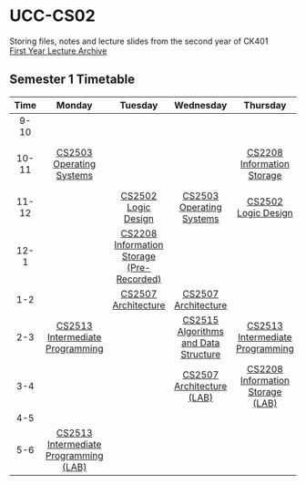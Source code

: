 # UCC-CS02

Storing files, notes and lecture slides from the second year of CK401<br>[First Year Lecture Archive](https://github.com/ReeceDonovan/UCC-CS01)

## Semester 1 Timetable

| Time  |                                                                   Monday                                                                    |                                                                  Tuesday                                                                   |                                                                    Wednesday                                                                     |                                                              Thursday                                                              |                                                                      Friday                                                                      |
| :---: | :-----------------------------------------------------------------------------------------------------------------------------------------: | :----------------------------------------------------------------------------------------------------------------------------------------: | :----------------------------------------------------------------------------------------------------------------------------------------------: | :--------------------------------------------------------------------------------------------------------------------------------: | :----------------------------------------------------------------------------------------------------------------------------------------------: |
| 9-10  |                                                                                                                                             |                                                                                                                                            |                                                                                                                                                  |                                                                                                                                    |                                                                                                                                                  |
| 10-11 |            [CS2503<br>Operating Systems](https://github.com/ReeceDonovan/UCC-CS02/tree/master/CS2503%20-%20Operating%20Systems)             |                                                                                                                                            |                                                                                                                                                  |      [CS2208<br>Information Storage](https://github.com/ReeceDonovan/UCC-CS02/tree/master/CS2208%20-%20Information%20Storage)      | [CS2515<br>Algorithms and Data Structure](https://github.com/ReeceDonovan/UCC-CS02/tree/master/CS2515%20-%20Algorithms%20and%20Data%20Structure) |
| 11-12 |                                                                                                                                             |                 [CS2502<br>Logic Design](https://github.com/ReeceDonovan/UCC-CS02/tree/master/CS2502%20-%20Logic%20Design)                 |               [CS2503<br>Operating Systems](https://github.com/ReeceDonovan/UCC-CS02/tree/master/CS2503%20-%20Operating%20Systems)               |             [CS2502<br>Logic Design](https://github.com/ReeceDonovan/UCC-CS02/tree/master/CS2502%20-%20Logic%20Design)             |                                                                                                                                                  |
| 12-1  |                                                                                                                                             | [CS2208<br>Information Storage<br>(Pre-Recorded)](https://github.com/ReeceDonovan/UCC-CS02/tree/master/CS2208%20-%20Information%20Storage) |                                                                                                                                                  |                                                                                                                                    |                                                                                                                                                  |
|  1-2  |                                                                                                                                             |                  [CS2507<br>Architecture](https://github.com/ReeceDonovan/UCC-CS02/tree/master/CS2507%20-%20Architecture)                  |                     [CS2507<br>Architecture](https://github.com/ReeceDonovan/UCC-CS02/tree/master/CS2507%20-%20Architecture)                     |                                                                                                                                    |                                                                                                                                                  |
|  2-3  |     [CS2513<br>Intermediate Programming](https://github.com/ReeceDonovan/UCC-CS02/tree/master/CS2513%20-%20Intermediate%20Programming)      |                                                                                                                                            | [CS2515<br>Algorithms and Data Structure](https://github.com/ReeceDonovan/UCC-CS02/tree/master/CS2515%20-%20Algorithms%20and%20Data%20Structure) | [CS2513<br>Intermediate Programming](https://github.com/ReeceDonovan/UCC-CS02/tree/master/CS2513%20-%20Intermediate%20Programming) |                                                                                                                                                  |
|  3-4  |                                                                                                                                             |                                                                                                                                            |                [CS2507<br>Architecture<br>(LAB)](https://github.com/ReeceDonovan/UCC-CS02/tree/master/CS2507%20-%20Architecture)                 | [CS2208<br>Information Storage<br>(LAB)](https://github.com/ReeceDonovan/UCC-CS02/tree/master/CS2208%20-%20Information%20Storage)  |                                                                                                                                                  |
|  4-5  |                                                                                                                                             |                                                                                                                                            |                                                                                                                                                  |                                                                                                                                    |                                                                                                                                                  |
|  5-6  | [CS2513<br>Intermediate Programming<br>(LAB)](https://github.com/ReeceDonovan/UCC-CS02/tree/master/CS2513%20-%20Intermediate%20Programming) |                                                                                                                                            |                                                                                                                                                  |                                                                                                                                    |                                                                                                                                                  |
